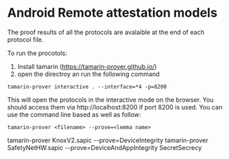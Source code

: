 # Android Remote attestation models 

The proof results of all the protocols are avalaible at the end of each protocol file.

To run the procotols:
1. Install tamarin (https://tamarin-prover.github.io/)
2. open the directroy an run the following command

```
tamarin-prover interactive . --interface=*4 -p=8200
```

This will open the protocols in the interactive mode on the browser. You should access them via http://localhost:8200 if port 8200 is used. 
You can use the command line based as well as follow:

```
tamarin-prover <filename> --prove=<lemma name>
```

tamarin-prover KnoxV2.sapic --prove=DeviceIntegrity
tamarin-prover SafetyNetHW.sapic --prove=DeviceAndAppIntegrity
SecretSecrecy